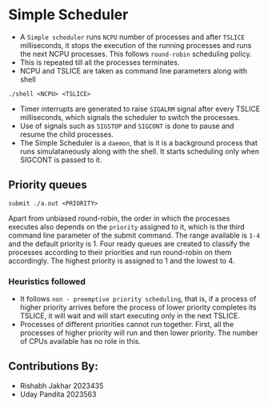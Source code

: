# Simple Scheduler

- A `Simple scheduler` runs `NCPU` number of processes and after `TSLICE` milliseconds, it stops the execution of the running processes and runs the next NCPU processes. This follows `round-robin` scheduling policy.
- This is repeated till all the processes terminates.
- NCPU and TSLICE are taken as command line parameters along with shell
```
./shell <NCPU> <TSLICE>
```
- Timer interrupts are generated to raise `SIGALRM` signal after every TSLICE milliseconds, which signals the scheduler to switch the processes.
- Use of signals such as `SIGSTOP` and `SIGCONT` is done to pause and resume the child processes.
- The Simple Scheduler is a `daemon`, that is it is a background process that runs simulataneously along with the shell. It starts scheduling only when SIGCONT is passed to it.

## Priority queues

```
submit ./a.out <PRIORITY>
```
Apart from unbiased round-robin, the order in which the processes executes also depends on the `priority` assigned to it, which is the third command line parameter of the submit command. The range available is `1-4` and the default priority is 1. Four ready queues are created to classify the processes according to their priorities and run round-robin on them accordingly. The highest priority is assigned to 1 and the lowest to 4.

### Heuristics followed
- It follows `non - preemptive priority scheduling`, that is, if a process of higher priority arrives before the process of lower priority completes its TSLICE, it will wait and will start executing only in the next TSLICE.
- Processes of different priorities cannot run together. First, all the processes of higher priority will run and then lower priority. The number of CPUs available has no role in this.

## Contributions By:

- Rishabh Jakhar 2023435
- Uday Pandita 2023563
